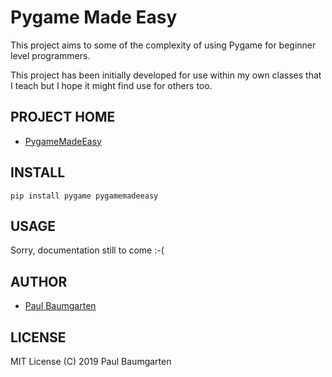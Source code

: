 # Pygame Made Easy

This project aims to some of the complexity of using Pygame for beginner level programmers.

This project has been initially developed for use within my own classes that I teach but I hope it might find use for others too.

## PROJECT HOME

* [PygameMadeEasy](https://pbaumgarten.com/pygamemadeeasy)

## INSTALL

```
pip install pygame pygamemadeeasy
```

## USAGE

Sorry, documentation still to come :-(

## AUTHOR

* [Paul Baumgarten](https://pbaumgarten.com/)

## LICENSE

MIT License (C) 2019 Paul Baumgarten

